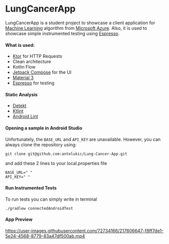 # LungCancerApp
LungCancerApp is a student project to showcase a client application for [Machine Learning](https://azure.microsoft.com/en-us/products/machine-learning/) algorithm from [Microsoft Azure](https://azure.microsoft.com/en-us). Also, it is used to showcase simple instrumented testing using [Espresso](https://developer.android.com/training/testing/espresso). 

#### What is used:
 - [Ktor](https://ktor.io/) for HTTP Requests 
 - Clean architecture
 - Kotlin Flow
 - [Jetpack Compose](https://developer.android.com/jetpack/compose) for the UI
 - [Material 3](https://m3.material.io/)
 - [Espresso](https://developer.android.com/training/testing/espresso) for testing 
 
#### Static Analysis
 - [Detekt](https://detekt.dev/)
 - [Ktlint](https://pinterest.github.io/ktlint/)
 - [Android Lint](https://developer.android.com/studio/write/lint)
 
 #### Opening a sample in Android Studio
 Unfortunately, the `BASE_URL` and `API_KEY` are unavailable. However, you can always clone the repository using:
 
  ```
  git clone git@github.com:antelukic/Lung-Cancer-App.git
  ```
  
 and add these 2 lines to your local.properties file
 
  ``` 
  BASE_URL=" "
  API_KEY=" "
  ```
  
 #### Run Instrumented Tests
 To run tests you can simply write in terminal
  ``` 
  ./gradlew connectedAndroidTest
  ```
 #### App Preview

https://user-images.githubusercontent.com/72734166/217606647-f8ff7de1-5e24-4568-8779-83a47df500ab.mp4

